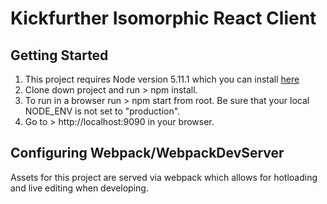 # Kickfurther Isomorphic React Client
## Getting Started

1. This project requires Node version 5.11.1 which you can install [here](https://nodejs.org/en/download/releases/)
2. Clone down project and run > npm install.
3. To run in a browser run > npm start
from root. Be sure that your local NODE_ENV is not set to "production".
4. Go to > http://localhost:9090 in your browser.

## Configuring Webpack/WebpackDevServer

Assets for this project are served via webpack which allows for hotloading and live editing when developing.

